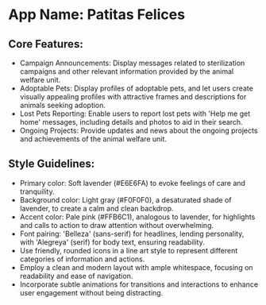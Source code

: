 # **App Name**: Patitas Felices

## Core Features:

- Campaign Announcements: Display messages related to sterilization campaigns and other relevant information provided by the animal welfare unit.
- Adoptable Pets: Display profiles of adoptable pets, and let users create visually appealing profiles with attractive frames and descriptions for animals seeking adoption.
- Lost Pets Reporting: Enable users to report lost pets with 'Help me get home' messages, including details and photos to aid in their search.
- Ongoing Projects: Provide updates and news about the ongoing projects and achievements of the animal welfare unit.

## Style Guidelines:

- Primary color: Soft lavender (#E6E6FA) to evoke feelings of care and tranquility.
- Background color: Light gray (#F0F0F0), a desaturated shade of lavender, to create a calm and clean backdrop.
- Accent color: Pale pink (#FFB6C1), analogous to lavender, for highlights and calls to action to draw attention without overwhelming.
- Font pairing: 'Belleza' (sans-serif) for headlines, lending personality, with 'Alegreya' (serif) for body text, ensuring readability.
- Use friendly, rounded icons in a line art style to represent different categories of information and actions.
- Employ a clean and modern layout with ample whitespace, focusing on readability and ease of navigation.
- Incorporate subtle animations for transitions and interactions to enhance user engagement without being distracting.